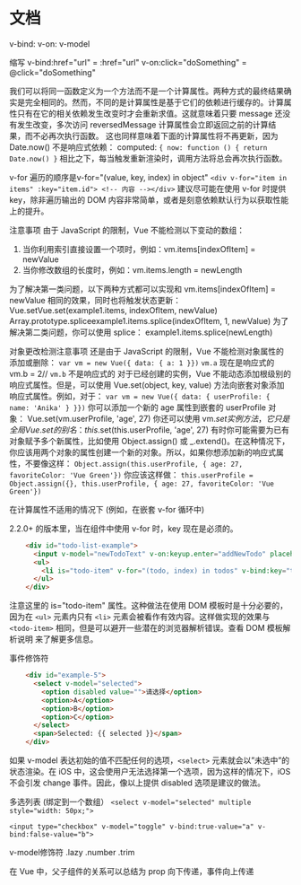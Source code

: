 # 文档

v-bind:
v-on:
v-model

缩写
v-bind:href="url" = :href="url"
v-on:click="doSomething" = @click="doSomething"

我们可以将同一函数定义为一个方法而不是一个计算属性。两种方式的最终结果确实是完全相同的。然而，不同的是计算属性是基于它们的依赖进行缓存的。计算属性只有在它的相关依赖发生改变时才会重新求值。这就意味着只要 message 还没有发生改变，多次访问 reversedMessage 计算属性会立即返回之前的计算结果，而不必再次执行函数。
这也同样意味着下面的计算属性将不再更新，因为 Date.now() 不是响应式依赖：
computed: `{ now: function () { return Date.now() }`
相比之下，每当触发重新渲染时，调用方法将总会再次执行函数。

v-for
遍历的顺序是v-for="(value, key, index) in object"
`<div v-for="item in items" :key="item.id"> <!-- 内容 --></div>`
建议尽可能在使用 v-for 时提供 key，除非遍历输出的 DOM 内容非常简单，或者是刻意依赖默认行为以获取性能上的提升。

注意事项
由于 JavaScript 的限制，Vue 不能检测以下变动的数组：

1. 当你利用索引直接设置一个项时，例如：vm.items[indexOfItem] = newValue
2. 当你修改数组的长度时，例如：vm.items.length = newLength

为了解决第一类问题，以下两种方式都可以实现和 vm.items[indexOfItem] = newValue 相同的效果，同时也将触发状态更新：
Vue.setVue.set(example1.items, indexOfItem, newValue)
Array.prototype.spliceexample1.items.splice(indexOfItem, 1, newValue)
为了解决第二类问题，你可以使用 splice：
example1.items.splice(newLength)

对象更改检测注意事项
还是由于 JavaScript 的限制，Vue 不能检测对象属性的添加或删除：
`var vm = new Vue({ data: { a: 1 }})` `vm.a` 现在是响应式的vm.b = 2// `vm.b` 不是响应式的
对于已经创建的实例，Vue 不能动态添加根级别的响应式属性。但是，可以使用 Vue.set(object, key, value) 方法向嵌套对象添加响应式属性。例如，对于：
`var vm = new Vue({ data: { userProfile: { name: 'Anika' } }})`
你可以添加一个新的 age 属性到嵌套的 userProfile 对象：
Vue.set(vm.userProfile, 'age', 27)
你还可以使用 vm.$set 实例方法，它只是全局 Vue.set 的别名：
this.$set(this.userProfile, 'age', 27)
有时你可能需要为已有对象赋予多个新属性，比如使用 Object.assign() 或 \_.extend()。在这种情况下，你应该用两个对象的属性创建一个新的对象。所以，如果你想添加新的响应式属性，不要像这样：
`Object.assign(this.userProfile, { age: 27, favoriteColor: 'Vue Green'})`
你应该这样做：
`this.userProfile = Object.assign({}, this.userProfile, { age: 27, favoriteColor: 'Vue Green'})`

在计算属性不适用的情况下 (例如，在嵌套 v-for 循环中)

2.2.0+ 的版本里，当在组件中使用 v-for 时，key 现在是必须的。

```html
    <div id="todo-list-example">
      <input v-model="newTodoText" v-on:keyup.enter="addNewTodo" placeholder="Add a todo">
      <ul>
        <li is="todo-item" v-for="(todo, index) in todos" v-bind:key="todo.id" v-bind:title="todo.title" v-on:remove="todos.splice(index, 1)"></li>
      </ul>
    </div>
```

注意这里的 is="todo-item" 属性。这种做法在使用 DOM 模板时是十分必要的，因为在 `<ul>` 元素内只有 `<li>` 元素会被看作有效内容。这样做实现的效果与 `<todo-item>` 相同，但是可以避开一些潜在的浏览器解析错误。查看 DOM 模板解析说明 来了解更多信息。

事件修饰符

```html
    <div id="example-5">
      <select v-model="selected">
        <option disabled value="">请选择</option>
        <option>A</option>
        <option>B</option>
        <option>C</option>
      </select>
      <span>Selected: {{ selected }}</span>
    </div>
```

如果 v-model 表达初始的值不匹配任何的选项，`<select>` 元素就会以”未选中”的状态渲染。在 iOS 中，这会使用户无法选择第一个选项，因为这样的情况下，iOS 不会引发 change 事件。因此，像以上提供 disabled 选项是建议的做法。

多选列表 (绑定到一个数组） `<select v-model="selected" multiple style="width: 50px;">`

`<input type="checkbox" v-model="toggle" v-bind:true-value="a" v-bind:false-value="b">`

v-model修饰符 .lazy .number .trim

在 Vue 中，父子组件的关系可以总结为 prop 向下传递，事件向上传递
